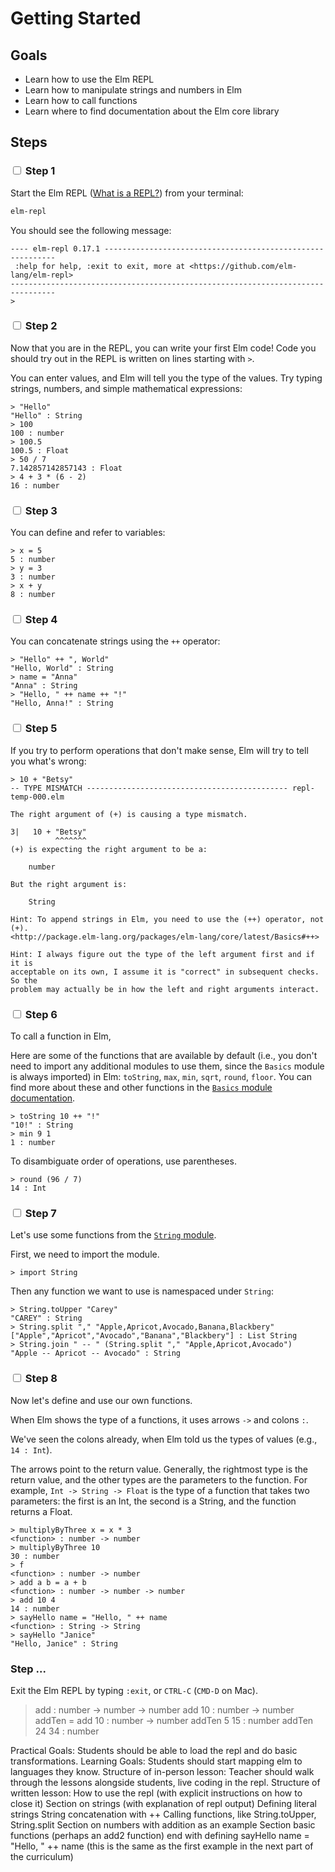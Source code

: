 # Getting Started

## Goals

  - Learn how to use the Elm REPL
  - Learn how to manipulate strings and numbers in Elm
  - Learn how to call functions
  - Learn where to find documentation about the Elm core library

## Steps

### <input type="checkbox"> Step 1

Start the Elm REPL ([What is a REPL?](https://en.wikipedia.org/wiki/Read%E2%80%93eval%E2%80%93print_loop)) from your terminal:

```bash
elm-repl
```

You should see the following message:

```
---- elm-repl 0.17.1 -----------------------------------------------------------
 :help for help, :exit to exit, more at <https://github.com/elm-lang/elm-repl>
--------------------------------------------------------------------------------
>
```

### <input type="checkbox"> Step 2

Now that you are in the REPL, you can write your first Elm code! Code you should try out in the REPL is written on lines starting with `>`.

You can enter values, and Elm will tell you the type of the values.  Try typing
strings, numbers, and simple mathematical expressions:

```
> "Hello"
"Hello" : String
> 100
100 : number
> 100.5
100.5 : Float
> 50 / 7
7.142857142857143 : Float
> 4 + 3 * (6 - 2)
16 : number
```

### <input type="checkbox"> Step 3

You can define and refer to variables:

```
> x = 5
5 : number
> y = 3
3 : number
> x + y
8 : number
```

### <input type="checkbox"> Step 4

You can concatenate strings using the `++` operator:


```
> "Hello" ++ ", World"
"Hello, World" : String
> name = "Anna"
"Anna" : String
> "Hello, " ++ name ++ "!"
"Hello, Anna!" : String
```

### <input type="checkbox"> Step 5

If you try to perform operations that don't make sense, Elm will try to tell you
what's wrong:

```
> 10 + "Betsy"
-- TYPE MISMATCH --------------------------------------------- repl-temp-000.elm

The right argument of (+) is causing a type mismatch.

3|   10 + "Betsy"
          ^^^^^^^
(+) is expecting the right argument to be a:

    number

But the right argument is:

    String

Hint: To append strings in Elm, you need to use the (++) operator, not (+).
<http://package.elm-lang.org/packages/elm-lang/core/latest/Basics#++>

Hint: I always figure out the type of the left argument first and if it is
acceptable on its own, I assume it is "correct" in subsequent checks. So the
problem may actually be in how the left and right arguments interact.
```

### <input type="checkbox"> Step 6

To call a function in Elm,

Here are some of the functions that are available by default (i.e., you don't need to import any additional modules to use them, since the `Basics` module is always imported) in Elm: `toString`, `max`, `min`, `sqrt`, `round`, `floor`.  You can find more about these and other functions in the [`Basics` module documentation](http://package.elm-lang.org/packages/elm-lang/core/latest/Basics).

```
> toString 10 ++ "!"
"10!" : String
> min 9 1
1 : number
```

To disambiguate order of operations, use parentheses.

```
> round (96 / 7)
14 : Int
```

### <input type="checkbox"> Step 7

Let's use some functions from the [`String` module](http://package.elm-lang.org/packages/elm-lang/core/latest/String).

First, we need to import the module.


```
> import String
```

Then any function we want to use is namespaced under `String`:

```
> String.toUpper "Carey"
"CAREY" : String
> String.split "," "Apple,Apricot,Avocado,Banana,Blackbery"
["Apple","Apricot","Avocado","Banana","Blackbery"] : List String
> String.join " -- " (String.split "," "Apple,Apricot,Avocado")
"Apple -- Apricot -- Avocado" : String
```

### <input type="checkbox"> Step 8

Now let's define and use our own functions.

When Elm shows the type of a functions, it uses arrows `->` and colons `:`.

We've seen the colons already, when Elm told us the types of values (e.g., `14 : Int`).

The arrows point to the return value.  Generally, the rightmost type is the return value, and the other types are the parameters to the function.  For example, `Int -> String -> Float` is the type of a function that takes two parameters: the first is an Int, the second is a String, and the function returns a Float.

```
> multiplyByThree x = x * 3
<function> : number -> number
> multiplyByThree 10
30 : number
> f
<function> : number -> number
> add a b = a + b
<function> : number -> number -> number
> add 10 4
14 : number
> sayHello name = "Hello, " ++ name
<function> : String -> String
> sayHello "Janice"
"Hello, Janice" : String
```

### Step ...

Exit the Elm REPL by typing `:exit`, or `CTRL-C` (`CMD-D` on Mac).

> add
<function> : number -> number -> number
> add 10
<function> : number -> number
> addTen = add 10
<function> : number -> number
> addTen 5
15 : number
> addTen 24
34 : number


Practical Goals: Students should be able to load the repl and do basic transformations.
Learning Goals: Students should start mapping elm to languages they know.
Structure of in-person lesson: Teacher should walk through the lessons alongside students, live coding in the repl.
Structure of written lesson:
How to use the repl (with explicit instructions on how to close it)
Section on strings (with explanation of repl output)
Defining literal strings
String concatenation with ++
Calling functions, like String.toUpper, String.split
Section on numbers with addition as an example
Section basic functions (perhaps an add2 function)
end with defining sayHello name = "Hello, " ++ name (this is the same as the first example in the next part of the curriculum)
